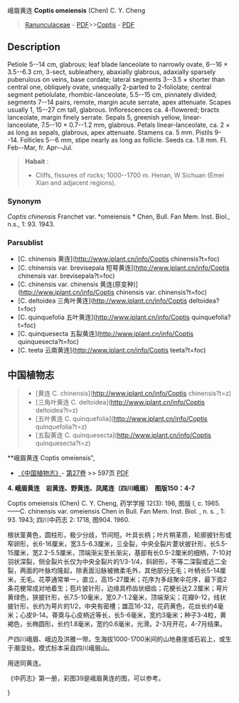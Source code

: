 峨眉黄连 **Coptis omeiensis** (Chen) C. Y. Cheng

> [Ranunculaceae](http://www.iplant.cn/info/Ranunculaceae?t=foc) - [PDF](http://www.iplant.cn/foc/pdf/Ranunculaceae.pdf)>>[Coptis](http://www.iplant.cn/info/Coptis?t=foc) - [PDF](http://www.iplant.cn/foc/pdf/Coptis.pdf)

## Description

Petiole 5--14 cm, glabrous; leaf blade lanceolate to narrowly ovate, 6--16 × 3.5--6.3 cm, 3-sect, subleathery, abaxially glabrous, adaxially sparsely puberulous on veins, base cordate; lateral segments 3--3.5 × shorter than central one, obliquely ovate, unequally 2-parted to 2-foliolate; central segment petiolulate, rhombic-lanceolate, 5.5--15 cm, pinnately divided; segments 7--14 pairs, remote, margin acute serrate, apex attenuate. Scapes usually 1, 15--27 cm tall, glabrous. Inflorescences ca. 4-flowered; bracts lanceolate, margin finely serrate. Sepals 5, greenish yellow, linear-lanceolate, 7.5--10 × 0.7--1.2 mm, glabrous. Petals linear-lanceolate, ca. 2 × as long as sepals, glabrous, apex attenuate. Stamens ca. 5 mm. Pistils 9--14. Follicles 5--6 mm, stipe nearly as long as follicle. Seeds ca. 1.8 mm. Fl. Feb--Mar, fr. Apr--Jul.

> **Habait** : 
>* Cliffs, fissures of rocks; 1000--1700 m. Henan, W Sichuan (Emei Xian and adjacent regions).

### Synonym
*Coptis chinensis* Franchet var. *omeiensis * Chen, Bull. Fan Mem. Inst. Biol., n.s., 1: 93. 1943.

### Parsublist

* [C.  chinensis  黄连](http://www.iplant.cn/info/Coptis chinensis?t=foc)
* [C.  chinensis var. brevisepala  短萼黄连](http://www.iplant.cn/info/Coptis chinensis var. brevisepala?t=foc)
* [C.  chinensis var. chinensis  黄连(原变种)](http://www.iplant.cn/info/Coptis chinensis var. chinensis?t=foc)
* [C.  deltoidea  三角叶黄连](http://www.iplant.cn/info/Coptis deltoidea?t=foc)
* [C.  quinquefolia  五叶黄连](http://www.iplant.cn/info/Coptis quinquefolia?t=foc)
* [C.  quinquesecta  五裂黄连](http://www.iplant.cn/info/Coptis quinquesecta?t=foc)
* [C.  teeta  云南黄连](http://www.iplant.cn/info/Coptis teeta?t=foc)

## 中国植物志

> * [黄连  C.  chinensis](http://www.iplant.cn/info/Coptis chinensis?t=z)
> * [三角叶黄连  C.  deltoidea](http://www.iplant.cn/info/Coptis deltoidea?t=z)
> * [五叶黄连  C.  quinquefolia](http://www.iplant.cn/info/Coptis quinquefolia?t=z)
> * [五裂黄连  C.  quinquesecta](http://www.iplant.cn/info/Coptis quinquesecta?t=z)

**峨眉黄连 Coptis omeiensis",

* [《中国植物志》](http://www.iplant.cn/frps)- [第27卷](http://www.iplant.cn/frps/vol/27) >> 597页 [PDF](http://www.iplant.cn/frps/pdf/27/597.pdf)

**4. 峨眉黄连　岩黄连、野黄连、凤尾连（四川峨眉）　图版150：4-7**

Coptis omeiensis (Chen) C. Y. Cheng, 药学学报 12(3): 196, 图版 l, c. 1965. ——C. chinensis var. omeiensis Chen in Bull. Fan Mem. Inst. Biol. , n. s. , 1: 93. 1943; 四川中药志 2: 1718, 图904. 1960.

根状茎黄色，圆柱形，极少分歧，节间短。叶具长柄；叶片稍革质，轮廓披针形或窄卵形，长6-16厘米，宽3.5-6.3厘米，三全裂，中央全裂片菱状披针形，长5.5-15厘米，宽2.2-5.5厘米，顶端渐尖至长渐尖，基部有长0.5-2厘米的细柄，7-10对羽状深裂，侧全裂片长仅为中央全裂片的1/3-1/4，斜卵形，不等二深裂或近二全裂，两面的叶脉均隆起，除表面沿脉被微柔毛外，其他部分无毛；叶柄长5-14厘米，无毛。花葶通常单一，直立，高15-27厘米；花序为多歧聚伞花序，最下面2条花梗常成对地着生；苞片披针形，边缘具栉齿状细齿；花梗长达2.2厘米；萼片黄绿色，狭披针形，长7.5-10毫米，宽0.7-1.2毫米，顶端渐尖；花瓣9-12，线状披针形，长约为萼片的1/2，中央有密槽；雄蕊16-32，花药黄色，花丝长约4毫米；心皮9-14。蓇葖与心皮柄近等长，长5-6毫米，宽约3毫米；种子3-4粒，黄褐色，长椭圆形，长约1.8毫米，宽约0.6毫米，光滑。2-3月开花，4-7月结果。

产四川峨眉、峨边及洪雅一带。生海拔1000-1700米间的山地悬崖或石岩上，或生于潮湿处。模式标本采自四川峨眉山。

用途同黄连。

《中药志》第一册，彩图39是峨眉黄连的图，可以参考。

}